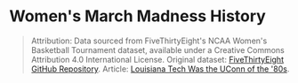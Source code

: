 # Women's March Madness History


> Attribution: Data sourced from FiveThirtyEight's NCAA Women's Basketball Tournament dataset, available under a Creative Commons Attribution 4.0 International License. Original dataset: [FiveThirtyEight GitHub Repository](https://github.com/fivethirtyeight/data/tree/master/ncaa-womens-basketball-tournament). Article: [Louisiana Tech Was the UConn of the '80s](https://fivethirtyeight.com/features/louisiana-tech-was-the-uconn-of-the-80s/).
